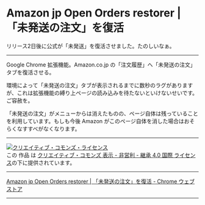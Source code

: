 # Amazon jp Open Orders restorer | 「未発送の注文」を復活

リリース2日後に公式が「未発送」を復活させました。たのしいなぁ。

---

Google Chrome 拡張機能。Amazon\.co\.jp の「注文履歴」へ「未発送の注文」タブを復活させる。

環境によって「未発送の注文」タブが表示されるまでに数秒のラグがありますが、これは拡張機能の縛り上ページの読み込みを待たないといけないせいです。ご容赦を。

「未発送の注文」がメニューからは消えたものの、ページ自体は残っていることを利用しています。もしも今後 Amazon がこのページ自体を消した場合はおそらくなすすべがなくなります。
 
---

[![クリエイティブ・コモンズ・ライセンス](https://i.creativecommons.org/l/by-nc-sa/4.0/88x31.png)](http://creativecommons.org/licenses/by-nc-sa/4.0/)  
この 作品 は [クリエイティブ・コモンズ 表示 - 非営利 - 継承 4.0 国際 ライセンス](http://creativecommons.org/licenses/by-nc-sa/4.0/)の下に提供されています。

---

[Amazon jp Open Orders restorer \| 「未発送の注文」を復活 \- Chrome ウェブストア](https://chrome.google.com/webstore/detail/amazon-jp-open-orders-res/apboekgnmndpcieapjoemcgmmbhjaael)

---